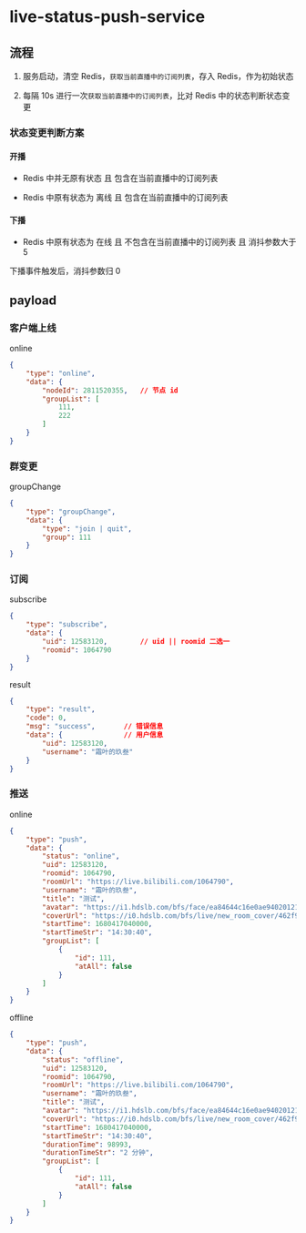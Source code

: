 # live-status-push-service

## 流程

1. 服务启动，清空 Redis，`获取当前直播中的订阅列表`，存入 Redis，作为初始状态

2. 每隔 10s 进行一次`获取当前直播中的订阅列表`，比对 Redis 中的状态判断状态变更

### 状态变更判断方案

#### 开播

- Redis 中并无原有状态 且 包含在当前直播中的订阅列表

- Redis 中原有状态为 离线 且 包含在当前直播中的订阅列表

#### 下播

- Redis 中原有状态为 在线 且 不包含在当前直播中的订阅列表 且 消抖参数大于 5

下播事件触发后，消抖参数归 0

## payload

### 客户端上线

online

```json
{
    "type": "online",
    "data": {
        "nodeId": 2811520355,   // 节点 id
        "groupList": [
            111,
            222
        ]
    }
}
```

### 群变更

groupChange

```json
{
    "type": "groupChange",
    "data": {
        "type": "join | quit",
        "group": 111
    }
}
```

### 订阅

subscribe

```json
{
    "type": "subscribe",
    "data": {
        "uid": 12583120,        // uid || roomid 二选一
        "roomid": 1064790
    }
}
```

result

```json
{
    "type": "result",
    "code": 0,
    "msg": "success",       // 错误信息
    "data": {               // 用户信息
        "uid": 12583120,
        "username": "霜叶的玖叁"
    }
}
```

### 推送

online

```json
{
    "type": "push",
    "data": {
        "status": "online",
        "uid": 12583120,
        "roomid": 1064790,
        "roomUrl": "https://live.bilibili.com/1064790",
        "username": "霜叶的玖叁",
        "title": "测试",
        "avatar": "https://i1.hdslb.com/bfs/face/ea84644c16e0ae94020121bbaa0d6a69ab39daf3.jpg",
        "coverUrl": "https://i0.hdslb.com/bfs/live/new_room_cover/462f98c2bcb6a0426cb8eb3ecb9645b73e33466a.jpg",
        "startTime": 1680417040000,
        "startTimeStr": "14:30:40",
        "groupList": [
            {
                "id": 111,
                "atAll": false
            }
        ]
    }
}
```

offline

```json
{
    "type": "push",
    "data": {
        "status": "offline",
        "uid": 12583120,
        "roomid": 1064790,
        "roomUrl": "https://live.bilibili.com/1064790",
        "username": "霜叶的玖叁",
        "title": "测试",
        "avatar": "https://i1.hdslb.com/bfs/face/ea84644c16e0ae94020121bbaa0d6a69ab39daf3.jpg",
        "coverUrl": "https://i0.hdslb.com/bfs/live/new_room_cover/462f98c2bcb6a0426cb8eb3ecb9645b73e33466a.jpg",
        "startTime": 1680417040000,
        "startTimeStr": "14:30:40",
        "durationTime": 98993,
        "durationTimeStr": "2 分钟",
        "groupList": [
            {
                "id": 111,
                "atAll": false
            }
        ]
    }
}
```